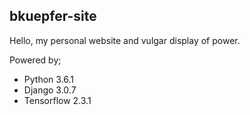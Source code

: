 ## bkuepfer-site

Hello, my personal website and vulgar display of power. 

Powered by; 
- Python 3.6.1
- Django 3.0.7
- Tensorflow 2.3.1
